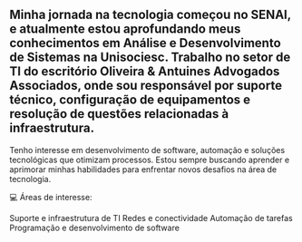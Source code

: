 ## Minha jornada na tecnologia começou no SENAI, e atualmente estou aprofundando meus conhecimentos em Análise e Desenvolvimento de Sistemas na Unisociesc. Trabalho no setor de TI do escritório Oliveira & Antuines Advogados Associados, onde sou responsável por suporte técnico, configuração de equipamentos e resolução de questões relacionadas à infraestrutura.

Tenho interesse em desenvolvimento de software, automação e soluções tecnológicas que otimizam processos. Estou sempre buscando aprender e aprimorar minhas habilidades para enfrentar novos desafios na área de tecnologia.

💻 Áreas de interesse:

Suporte e infraestrutura de TI
Redes e conectividade
Automação de tarefas
Programação e desenvolvimento de software

<!--
**guilherme-bressanini-orba/guilherme-bressanini-orba** is a ✨ _special_ ✨ repository because its `README.md` (this file) appears on your GitHub profile.

Here are some ideas to get you started:

- 🔭 I’m currently working on ...
- 🌱 I’m currently learning ...
- 👯 I’m looking to collaborate on ...
- 🤔 I’m looking for help with ...
- 💬 Ask me about ...
- 📫 How to reach me: ...
- 😄 Pronouns: ...
- ⚡ Fun fact: ...
-->
